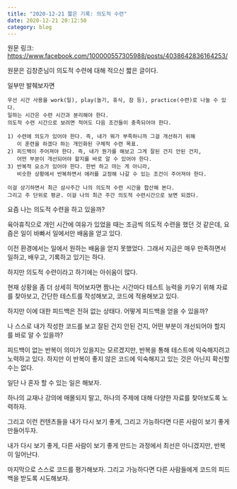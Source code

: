 ```yaml
---
title: "2020-12-21 짧은 기록: 의도적 수련"
date: 2020-12-21 20:12:50
category: blog
---
```


원문 링크: <https://www.facebook.com/100000557305988/posts/4038642836164253/>

원문은 김창준님이 의도적 수련에 대해 적으신 짧은 글이다.

일부만 발췌보자면

```
우선 시간 사용을 work(일), play(놀기, 휴식, 잠 등), practice(수련)로 나눌 수 있다.
일하는 시간은 수련 시간과 분리해야 한다.
의도적 수련 시간으로 보려면 적어도 다음 조건들이 충족되어야 한다.

1) 수련에 의도가 있어야 한다. 즉, 내가 뭐가 부족하니까 그걸 개선하기 위해
   이 훈련을 하겠다 하는 개인화된 구체적 수련 목표.
2) 피드백이 주어져야 한다. 즉, 내가 뭔가를 해보고 그게 잘된 건지 안된 건지,
   어떤 부분이 개선되어야 할지를 바로 알 수 있어야 한다.
3) 반복적 요소가 있어야 한다. 한번 하고 마는 게 아니라,
   비슷한 상황에서 반복하면서 에러를 교정해 나갈 수 있는 조건이 주어져야 한다.

이걸 상기하면서 최근 삼사주간 나의 의도적 수련 시간을 합산해 본다.
그리고 주 단위로 평균. 이걸 나의 최근 주간 의도적 수련시간으로 보면 되겠다.
```

요즘 나는 의도적 수련을 하고 있을까?

육아휴직으로 개인 시간에 여유가 있었을 때는 조금씩 의도적 수련을 했던 것 같은데, 요즘은 일이 바빠서 일에서만 배움을 얻고 있다.

이전 환경에서는 일에서 원하는 배움을 얻지 못했었다. 그래서 지금은 매우 만족하면서 일하고, 배우고, 기록하고 있기는 하다.

하지만 의도적 수련이라고 하기에는 아쉬움이 많다.

현재 상황을 좀 더 상세히 적어보자면 짬나는 시간마다 테스트 능력을 키우기 위해 자료를 찾아보고, 간단한 테스트를 작성해보고, 코드에 적용해보고 있다.

하지만 이에 대한 피드백은 전혀 없는 상태다. 어떻게 피드백을 얻을 수 있을까?

나 스스로 내가 작성한 코드를 보고 잘된 건지 안된 건지, 어떤 부분이 개선되어야 할지를 바로 알 수 있을까?

피드백이 없는 반복이 의미가 있을지는 모르겠지만, 반복을 통해 테스트에 익숙해지려고 노력하고 있다. 하지만 이 반복이 좋지 않은 코드에 익숙해지고 있는 것은 아닌지 확신할 수는 없다.

일단 나 혼자 할 수 있는 일은 해보자.

하나의 교재나 강의에 매몰되지 말고, 하나의 주제에 대해 다양한 자료를 찾아보도록 노력하자.

그리고 이런 컨텐츠들을 내가 다시 보기 좋게, 그리고 가능하다면 다른 사람이 보기 좋게 만들어두자.

내가 다시 보기 좋게, 다른 사람이 보기 좋게 만드는 과정에서 최선은 아니겠지만, 반복이 일어난다.

마지막으로 스스로 코드를 평가해보자. 그리고 가능하다면 다른 사람들에게 코드의 피드백을 받도록 시도해보자.
